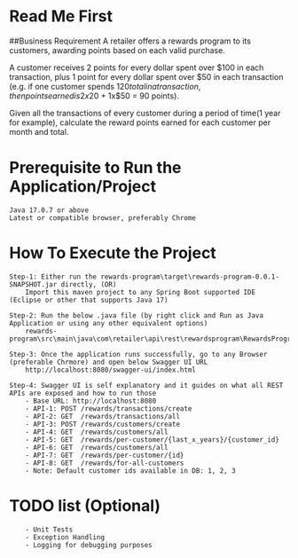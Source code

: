 # Read Me First

##Business Requirement
A retailer offers a rewards program to its customers, awarding points based on each valid purchase. 

A customer receives 2 points for every dollar spent over $100 in each transaction, plus 1 point for every dollar spent over $50 in each transaction 
(e.g. if one customer spends $120 total in a transaction, then points earned is 2x$20 + 1x$50 = 90 points).

Given all the transactions of every customer during a period of time(1 year for example), calculate the reward points earned for each customer per month and total.

# Prerequisite to Run the Application/Project
	Java 17.0.7 or above
	Latest or compatible browser, preferably Chrome

# How To Execute the Project
	Step-1: Either run the rewards-program\target\rewards-program-0.0.1-SNAPSHOT.jar directly, (OR)
		Import this maven project to any Spring Boot supported IDE (Eclipse or other that supports Java 17)

	Step-2: Run the below .java file (by right click and Run as Java Application or using any other equivalent options)
		rewards-program\src\main\java\com\retailer\api\rest\rewardsprogram\RewardsProgramApplication.java

	Step-3: Once the application runs successfully, go to any Browser (preferable Chrmore) and open below Swagger UI URL
		http://localhost:8080/swagger-ui/index.html	
	
	Step-4: Swagger UI is self explanatory and it guides on what all REST APIs are exposed and how to run those
		- Base URL: http://localhost:8080
		- API-1: POST /rewards/transactions/create
		- API-2: GET  /rewards/transactions/all
		- API-3: POST /rewards/customers/create
		- API-4: GET  /rewards/customers/all
		- API-5: GET  /rewards/per-customer/{last_x_years}/{customer_id}
		- API-6: GET  /rewards/customers/all
		- API-7: GET  /rewards/per-customer/{id}
		- API-8: GET  /rewards/for-all-customers		
		- Note: Default customer ids available in DB: 1, 2, 3


# TODO list (Optional)
		- Unit Tests
		- Exception Handling
		- Logging for debugging purposes

